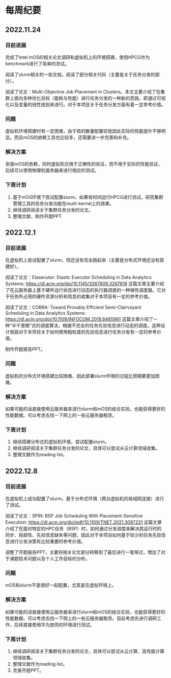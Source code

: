 # 每周纪要
## 2022.11.24

### 目前进展
完成了Intel mOS的相关论文调研和虚拟机上的环境搭建，使用HPCG作为benchmark进行了简单的测试。

阅读了slurm相关的一些文档，阅读了部分相关代码（主要是关于任务分发的部分）。

阅读了论文：Multi-Objective Job Placement in Clusters[](https://dl.acm.org/doi/10.1145/2807591.2807636)。本文主要介绍了在集群上面向多种优化目标（能耗与性能）进行任务分发的一种新的思路，即通过可视化以及变量的线性规划来进行。对于本项目关于任务分发方面有着一定参考价值。

### 问题

虚拟机环境搭建时有一定困难，由于核的数量配置较低因此实际的性能提升不够明显。而且mOS的依赖工具也比较多，还需要进一步完善和补充。

### 解决方案

安装mOS的依赖，同时虚拟机仅用于正确性的验证，而不用于实际的性能验证，后续可以使用物理机服务器来进行相应的测试。

### 下周计划

1. 基于mOS环境下尝试配置slurm，如果有时间运行HPCG进行测试，研究集群管理工具的任务分发功能在multi-kernel上的效果。
2. 继续调研阅读关于集群任务分发的论文。
3. 整理文献，制作开题PPT

## 2022.12.1

### 目前进展

在虚拟机上尝试配置了slurm，但还没有完全跑起来（主要是分布式环境还没有搭建好）。

阅读了论文：Elasecutor: Elastic Executor Scheduling in Data Analytics Systems: https://dl.acm.org/doi/10.1145/3267809.3267818 这篇文章主要介绍了在云服务器上基于硬件运行状态进行动态的执行器调度的一种弹性调度器。它对于任务所占用的硬件资源分析和信息的收集对于本项目有一定的参考价值。

阅读了论文：COBRA: Toward Provably Efficient Semi-Clairvoyant Scheduling in Data Analytics Systems: https://dl.acm.org/doi/10.1109/INFOCOM.2018.8485981 这篇文章介绍了一种“半千里眼”式的调度算法，根据不完全的任务先验信息进行动态的调度。这种设计思路对于本项目关于如何使用粗粒度的先验信息进行任务分发有一定的参考价值。

制作开题报告PPT。

### 问题

虚拟机的分布式环境搭建比较困难，因此部署slurm环境的过程比预期要更加困难。

### 解决方案

如果可能的话直接使用云服务器来进行slurm和mOS的结合实验，也能获得更好的性能数据。可以考虑去找一下网上的一些云服务器租赁。

### 下周计划

1. 继续搭建分布式的虚拟机环境，尝试配置slurm。
2. 继续调研阅读关于集群任务分发的论文，具体可以尝试从云计算领域收集。
3. 整理文献作为reading list。

## 2022.12.8

### 目前进展

在虚拟机上成功配置了slurm，基于分布式环境（两台虚拟机的局域网连接）进行了测试。

阅读了论文：SPIN: BSP Job Scheduling With Placement-Sensitive Execution: https://dl.acm.org/doi/pdf/10.1109/TNET.2021.3087221 这篇文章介绍了在面对特定的HPC任务（BSP）时，如何通过分发调度来解决其运行时的同步、局部性、先验信息缺失等问题，因此对于本项目如何基于较少的任务先验信息进行分发决策有比较重要的参考价值。

调整了开题报告PPT，主要将相关论文部分转移到了最后进行一笔带过，增加了对于课题技术问题以及个人工作目标的分析。

### 问题

mOS和slurm不是很好一起配置，尤其是在虚拟环境上。

### 解决方案

如果可能的话直接使用云服务器来进行slurm和mOS的结合实验，也能获得更好的性能数据。可以考虑去找一下网上的一些云服务器租赁。目前考虑先进行调研工作，后续直接使用华为提供的环境进行测试。

### 下周计划

1. 继续调研阅读关于集群任务分发的论文，具体可以尝试从云计算、高性能计算领域收集。
2. 整理文献作为reading list。
3. 完善开题PPT。

